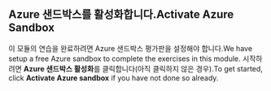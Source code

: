 ## <a name="activate-azure-sandbox"></a><span data-ttu-id="f1411-101">Azure 샌드박스를 활성화합니다.</span><span class="sxs-lookup"><span data-stu-id="f1411-101">Activate Azure Sandbox</span></span>

<span data-ttu-id="f1411-102">이 모듈의 연습을 완료하려면 Azure 샌드박스 평가판을 설정해야 합니다.</span><span class="sxs-lookup"><span data-stu-id="f1411-102">We have setup a free Azure sandbox to complete the exercises in this module.</span></span> <span data-ttu-id="f1411-103">시작하려면 **Azure 샌드박스 활성화**를 클릭합니다(아직 클릭하지 않은 경우).</span><span class="sxs-lookup"><span data-stu-id="f1411-103">To get started, click **Activate Azure sandbox** if you have not done so already.</span></span>